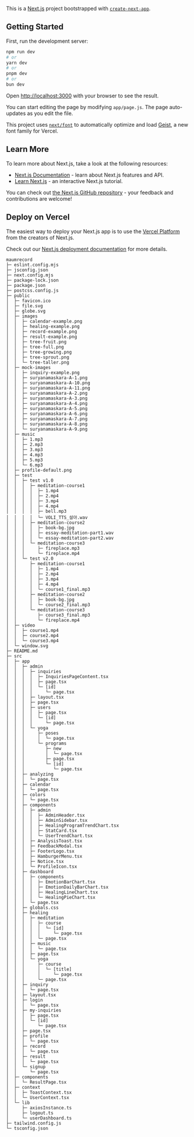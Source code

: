 This is a [Next.js](https://nextjs.org) project bootstrapped with [`create-next-app`](https://github.com/vercel/next.js/tree/canary/packages/create-next-app).

## Getting Started

First, run the development server:

```bash
npm run dev
# or
yarn dev
# or
pnpm dev
# or
bun dev
```

Open [http://localhost:3000](http://localhost:3000) with your browser to see the result.

You can start editing the page by modifying `app/page.js`. The page auto-updates as you edit the file.

This project uses [`next/font`](https://nextjs.org/docs/app/building-your-application/optimizing/fonts) to automatically optimize and load [Geist](https://vercel.com/font), a new font family for Vercel.

## Learn More

To learn more about Next.js, take a look at the following resources:

- [Next.js Documentation](https://nextjs.org/docs) - learn about Next.js features and API.
- [Learn Next.js](https://nextjs.org/learn) - an interactive Next.js tutorial.

You can check out [the Next.js GitHub repository](https://github.com/vercel/next.js) - your feedback and contributions are welcome!

## Deploy on Vercel

The easiest way to deploy your Next.js app is to use the [Vercel Platform](https://vercel.com/new?utm_medium=default-template&filter=next.js&utm_source=create-next-app&utm_campaign=create-next-app-readme) from the creators of Next.js.

Check out our [Next.js deployment documentation](https://nextjs.org/docs/app/building-your-application/deploying) for more details.

```
maumrecord
├─ eslint.config.mjs
├─ jsconfig.json
├─ next.config.mjs
├─ package-lock.json
├─ package.json
├─ postcss.config.js
├─ public
│  ├─ favicon.ico
│  ├─ file.svg
│  ├─ globe.svg
│  ├─ images
│  │  ├─ calendar-example.png
│  │  ├─ healing-example.png
│  │  ├─ record-example.png
│  │  ├─ result-example.png
│  │  ├─ tree-fruit.png
│  │  ├─ tree-full.png
│  │  ├─ tree-growing.png
│  │  ├─ tree-sprout.png
│  │  └─ tree-taller.png
│  ├─ mock-images
│  │  ├─ inquiry-example.png
│  │  ├─ suryanamaskara-A-1.png
│  │  ├─ suryanamaskara-A-10.png
│  │  ├─ suryanamaskara-A-11.png
│  │  ├─ suryanamaskara-A-2.png
│  │  ├─ suryanamaskara-A-3.png
│  │  ├─ suryanamaskara-A-4.png
│  │  ├─ suryanamaskara-A-5.png
│  │  ├─ suryanamaskara-A-6.png
│  │  ├─ suryanamaskara-A-7.png
│  │  ├─ suryanamaskara-A-8.png
│  │  └─ suryanamaskara-A-9.png
│  ├─ music
│  │  ├─ 1.mp3
│  │  ├─ 2.mp3
│  │  ├─ 3.mp3
│  │  ├─ 4.mp3
│  │  ├─ 5.mp3
│  │  └─ 6.mp3
│  ├─ profile-default.png
│  ├─ test
│  │  ├─ test v1.0
│  │  │  ├─ meditation-course1
│  │  │  │  ├─ 1.mp4
│  │  │  │  ├─ 2.mp4
│  │  │  │  ├─ 3.mp4
│  │  │  │  ├─ 4.mp4
│  │  │  │  ├─ bell.mp3
│  │  │  │  └─ VOLI_TTS_설아.wav
│  │  │  ├─ meditation-course2
│  │  │  │  ├─ book-bg.jpg
│  │  │  │  ├─ essay-meditation-part1.wav
│  │  │  │  └─ essay-meditation-part2.wav
│  │  │  └─ meditation-course3
│  │  │     ├─ fireplace.mp3
│  │  │     └─ fireplace.mp4
│  │  └─ test v2.0
│  │     ├─ meditation-course1
│  │     │  ├─ 1.mp4
│  │     │  ├─ 2.mp4
│  │     │  ├─ 3.mp4
│  │     │  ├─ 4.mp4
│  │     │  └─ course1_final.mp3
│  │     ├─ meditation-course2
│  │     │  ├─ book-bg.jpg
│  │     │  └─ course2_final.mp3
│  │     └─ meditation-course3
│  │        ├─ course3_final.mp3
│  │        └─ fireplace.mp4
│  ├─ video
│  │  ├─ course1.mp4
│  │  ├─ course2.mp4
│  │  └─ course3.mp4
│  └─ window.svg
├─ README.md
├─ src
│  ├─ app
│  │  ├─ admin
│  │  │  ├─ inquiries
│  │  │  │  ├─ InquiriesPageContent.tsx
│  │  │  │  ├─ page.tsx
│  │  │  │  └─ [id]
│  │  │  │     └─ page.tsx
│  │  │  ├─ layout.tsx
│  │  │  ├─ page.tsx
│  │  │  ├─ users
│  │  │  │  ├─ page.tsx
│  │  │  │  └─ [id]
│  │  │  │     └─ page.tsx
│  │  │  └─ yoga
│  │  │     ├─ poses
│  │  │     │  └─ page.tsx
│  │  │     └─ programs
│  │  │        ├─ new
│  │  │        │  └─ page.tsx
│  │  │        ├─ page.tsx
│  │  │        └─ [id]
│  │  │           └─ page.tsx
│  │  ├─ analyzing
│  │  │  └─ page.tsx
│  │  ├─ calendar
│  │  │  └─ page.tsx
│  │  ├─ colors
│  │  │  └─ page.tsx
│  │  ├─ components
│  │  │  ├─ admin
│  │  │  │  ├─ AdminHeader.tsx
│  │  │  │  ├─ AdminSidebar.tsx
│  │  │  │  ├─ HealingProgramTrendChart.tsx
│  │  │  │  ├─ StatCard.tsx
│  │  │  │  └─ UserTrendChart.tsx
│  │  │  ├─ AnalysisToast.tsx
│  │  │  ├─ FeedbackModal.tsx
│  │  │  ├─ FooterLogo.tsx
│  │  │  ├─ HamburgerMenu.tsx
│  │  │  ├─ Notice.tsx
│  │  │  └─ ProfileIcon.tsx
│  │  ├─ dashboard
│  │  │  ├─ components
│  │  │  │  ├─ EmotionBarChart.tsx
│  │  │  │  ├─ EmotionDailyBarChart.tsx
│  │  │  │  ├─ HealingLineChart.tsx
│  │  │  │  └─ HealingPieChart.tsx
│  │  │  └─ page.tsx
│  │  ├─ globals.css
│  │  ├─ healing
│  │  │  ├─ meditation
│  │  │  │  ├─ course
│  │  │  │  │  └─ [id]
│  │  │  │  │     └─ page.tsx
│  │  │  │  └─ page.tsx
│  │  │  ├─ music
│  │  │  │  └─ page.tsx
│  │  │  ├─ page.tsx
│  │  │  └─ yoga
│  │  │     ├─ course
│  │  │     │  └─ [title]
│  │  │     │     └─ page.tsx
│  │  │     └─ page.tsx
│  │  ├─ inquiry
│  │  │  └─ page.tsx
│  │  ├─ layout.tsx
│  │  ├─ login
│  │  │  └─ page.tsx
│  │  ├─ my-inquiries
│  │  │  ├─ page.tsx
│  │  │  └─ [id]
│  │  │     └─ page.tsx
│  │  ├─ page.tsx
│  │  ├─ profile
│  │  │  └─ page.tsx
│  │  ├─ record
│  │  │  └─ page.tsx
│  │  ├─ result
│  │  │  └─ page.tsx
│  │  └─ signup
│  │     └─ page.tsx
│  ├─ components
│  │  └─ ResultPage.tsx
│  ├─ context
│  │  ├─ ToastContext.tsx
│  │  └─ UserContext.tsx
│  └─ lib
│     ├─ axiosInstance.ts
│     ├─ logout.ts
│     └─ userDashboard.ts
├─ tailwind.config.js
└─ tsconfig.json

```